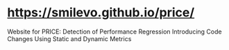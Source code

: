 # https://smilevo.github.io/price/
Website for PRICE: Detection of Performance Regression Introducing Code Changes Using Static and Dynamic Metrics
